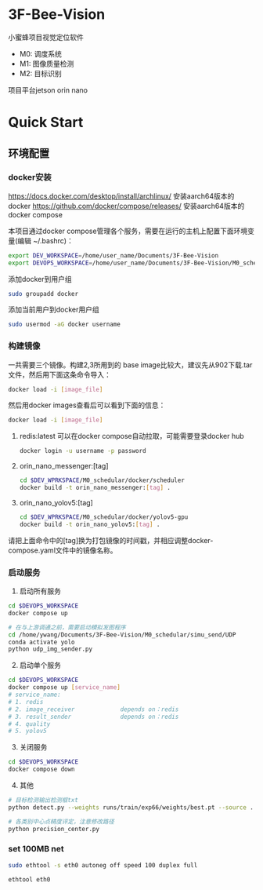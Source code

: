 # 3F-Bee-Vision
小蜜蜂项目视觉定位软件
* M0: 调度系统
* M1: 图像质量检测
* M2: 目标识别

项目平台jetson orin nano

# Quick Start
## 环境配置
### docker安装
https://docs.docker.com/desktop/install/archlinux/
安装aarch64版本的docker
https://github.com/docker/compose/releases/ 安装aarch64版本的docker compose

本项目通过docker compose管理各个服务，需要在运行的主机上配置下面环境变量(编辑 ~/.bashrc)：
```bash
export DEV_WORKSPACE=/home/user_name/Documents/3F-Bee-Vision
export DEVOPS_WORKSPACE=/home/user_name/Documents/3F-Bee-Vision/M0_schedular/docker/compose
```
添加docker到用户组
```bash
sudo groupadd docker
```
添加当前用户到docker用户组
```bash
sudo usermod -aG docker username
```
### 构建镜像
一共需要三个镜像。构建2,3所用到的 base image比较大，建议先从902下载.tar文件，然后用下面这条命令导入：

   ```bash
   docker load -i [image_file]
   ```
然后用docker images查看后可以看到下面的信息：
   ```bash
   docker load -i [image_file]
   ```

1. redis:latest 
   可以在docker compose自动拉取，可能需要登录docker hub
   ```bash
   docker login -u username -p password
   ```
2. orin_nano_messenger:[tag]
   ```bash
   cd $DEV_WPRKSPACE/M0_schedular/docker/scheduler
   docker build -t orin_nano_messenger:[tag] .
   ```
3. orin_nano_yolov5:[tag]
   ```bash
   cd $DEV_WPRKSPACE/M0_schedular/docker/yolov5-gpu
   docker build -t orin_nano_yolov5:[tag] .
   ```
请把上面命令中的[tag]换为打包镜像的时间戳，并相应调整docker-compose.yaml文件中的镜像名称。

### 启动服务

1. 启动所有服务
```bash
cd $DEVOPS_WORKSPACE
docker compose up

# 在与上游调通之前，需要启动模拟发图程序
cd /home/ywang/Documents/3F-Bee-Vision/M0_schedular/simu_send/UDP
conda activate yolo
python udp_img_sender.py
```

2. 启动单个服务

```bash
cd $DEVOPS_WORKSPACE
docker compose up [service_name]
# service_name:
# 1. redis                      
# 2. image_receiver             depends on：redis
# 3. result_sender              depends on：redis
# 4. quality                    
# 5. yolov5
```

3. 关闭服务

```bash
cd $DEVOPS_WORKSPACE
docker compose down
```

4. 其他
```bash
# 目标检测输出检测框txt
python detect.py --weights runs/train/exp66/weights/best.pt --source ../datasets/bee_yolo/images/test2017/ --device 0 --save-txt

# 各类别中心点精度评定，注意修改路径
python precision_center.py
```

### set 100MB net
```bash
sudo ethtool -s eth0 autoneg off speed 100 duplex full

ethtool eth0
```
